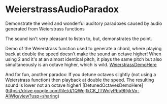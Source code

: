 # WeierstrassAudioParadox
Demonstrate the weird and wonderful auditory paradoxes caused by audio generated from Weierstrass functions

The sound isn't very pleasant to listen to, but, demonstrates the point.

Demo of the Weierstrass function used to generate a chord, where playing back at double the speed doesn't make the sound an octave higher! When using 2 and it's at an almost identical pitch, it plays the same pitch but also simultaneously is an octave higher, which is wild.
[WeierstrassDemoHere](https://drive.google.com/file/d/1S5B6RBmhnGKVxPV0XI6xP_GAA-q7SNU2/view?usp=sharing)

And for fun, another paradox: If you detune octaves slightly (not using a Weierstrass function) then playback at double the speed. The resulting sound is lower not an octave higher!
[DetunedOctavesDemoHere] (https://drive.google.com/file/d/1QWnjfkCK_fTWnlyPbb9RijlrVq-AIWIg/view?usp=sharing)

